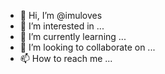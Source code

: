 - 👋 Hi, I’m @imuloves
- 👀 I’m interested in ...
- 🌱 I’m currently learning ...
- 💞️ I’m looking to collaborate on ...
- 📫 How to reach me ...

<!---
imuloves/imuloves is a ✨ special ✨ repository because its `README.md` (this file) appears on your GitHub profile.
You can click the Preview link to take a look at your changes.
--->
